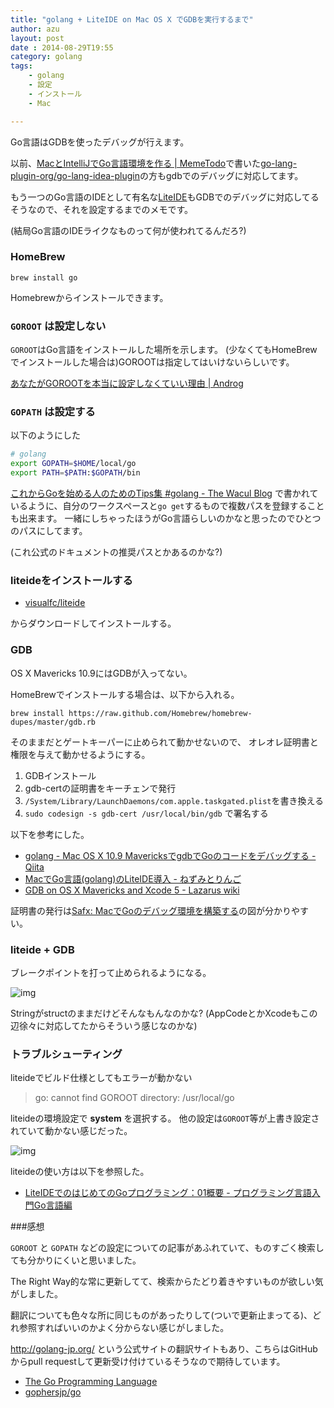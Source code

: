 ```yaml
---
title: "golang + LiteIDE on Mac OS X でGDBを実行するまで"
author: azu
layout: post
date : 2014-08-29T19:55
category: golang
tags: 
    - golang
    - 設定
    - インストール
    - Mac

---
```


Go言語はGDBを使ったデバッグが行えます。

以前、[MacとIntelliJでGo言語環境を作る | MemeTodo](http://meme.efcl.info/2013/04/macintellijgo.html "MacとIntelliJでGo言語環境を作る | MemeTodo")で書いた[go-lang-plugin-org/go-lang-idea-plugin](https://github.com/go-lang-plugin-org/go-lang-idea-plugin "go-lang-plugin-org/go-lang-idea-plugin")の方もgdbでのデバッグに対応してます。

もう一つのGo言語のIDEとして有名な[LiteIDE](https://github.com/visualfc/liteide "LiteIDE")もGDBでのデバッグに対応してるそうなので、それを設定するまでのメモです。

(結局Go言語のIDEライクなものって何が使われてるんだろ?)

### HomeBrew

```
brew install go
```

Homebrewからインストールできます。

### `GOROOT` は設定しない

`GOROOT`はGo言語をインストールした場所を示します。
(少なくてもHomeBrewでインストールした場合は)GOROOTは指定してはいけないらしいです。

[あなたがGOROOTを本当に設定しなくていい理由 | Androg](http://kwmt27.net/index.php/2013/06/14/you-dont-need-to-set-goroot-really/ "あなたがGOROOTを本当に設定しなくていい理由 | Androg")

### `GOPATH` は設定する

以下のようにした

``` sh
# golang
export GOPATH=$HOME/local/go
export PATH=$PATH:$GOPATH/bin
```

[これからGoを始める人のためのTips集 #golang - The Wacul Blog](http://blog.wacul.co.jp/blog/2014/08/22/go/ "これからGoを始める人のためのTips集 #golang - The Wacul Blog") で書かれているように、自分のワークスペースと`go get`するもので複数パスを登録することも出来ます。
一緒にしちゃったほうがGo言語らしいのかなと思ったのでひとつのパスにしてます。

(これ公式のドキュメントの推奨パスとかあるのかな?)

### liteideをインストールする

* [visualfc/liteide](https://github.com/visualfc/liteide "visualfc/liteide") 

からダウンロードしてインストールする。

### GDB

OS X Mavericks 10.9にはGDBが入ってない。

HomeBrewでインストールする場合は、以下から入れる。

```
brew install https://raw.github.com/Homebrew/homebrew-dupes/master/gdb.rb
```

そのままだとゲートキーパーに止められて動かせないので、
オレオレ証明書と権限を与えて動かせるようにする。

1. GDBインストール
2. gdb-certの証明書をキーチェンで発行
3. `/System/Library/LaunchDaemons/com.apple.taskgated.plist`を書き換える
4. `sudo codesign -s gdb-cert /usr/local/bin/gdb` で署名する

以下を参考にした。

- [golang - Mac OS X 10.9 MavericksでgdbでGoのコードをデバッグする - Qiita](http://qiita.com/ymotongpoo/items/81d3c945483cae734122 "golang - Mac OS X 10.9 MavericksでgdbでGoのコードをデバッグする - Qiita")
- [MacでGo言語(golang)のLiteIDE導入 - ねずみとりんご](http://msitter29.hatenablog.com/entry/2014/02/20/155212 "MacでGo言語(golang)のLiteIDE導入 - ねずみとりんご")
- [GDB on OS X Mavericks and Xcode 5 - Lazarus wiki](http://wiki.lazarus.freepascal.org/GDB_on_OS_X_Mavericks_and_Xcode_5 "GDB on OS X Mavericks and Xcode 5 - Lazarus wiki")

証明書の発行は[Safx: MacでGoのデバッグ環境を構築する](http://safx-dev.blogspot.jp/2014/04/macgo.html "Safx: MacでGoのデバッグ環境を構築する")の図が分かりやすい。

### liteide + GDB

ブレークポイントを打って止められるようになる。

![img](http://take.ms/ib04C)

Stringがstructのままだけどそんなもんなのかな?
(AppCodeとかXcodeもこの辺徐々に対応してたからそういう感じなのかな)

### トラブルシューティング

liteideでビルド仕様としてもエラーが動かない

> go: cannot find GOROOT directory: /usr/local/go

liteideの環境設定で **system** を選択する。
他の設定は`GOROOT`等が上書き設定されていて動かない感じだった。

![img](http://take.ms/J5f7v)

liteideの使い方は以下を参照した。

- [LiteIDEでのはじめてのGoプログラミング：01概要 - プログラミング言語入門Go言語編](http://devlang.blog.fc2.com/blog-entry-17.html "LiteIDEでのはじめてのGoプログラミング：01概要 - プログラミング言語入門Go言語編")

###感想

`GOROOT` と `GOPATH` などの設定についての記事があふれていて、ものすごく検索しても分かりにくいと思いました。

The Right Way的な常に更新してて、検索からたどり着きやすいものが欲しい気がしました。

翻訳についても色々な所に同じものがあったりして(ついで更新止まってる)、どれ参照すればいいのかよく分からない感じがしました。

http://golang-jp.org/ という公式サイトの翻訳サイトもあり、こちらはGitHubからpull requestして更新受け付けているそうなので期待しています。

- [The Go Programming Language](http://golang-jp.org/ "The Go Programming Language")
- [gophersjp/go](https://github.com/gophersjp/go "gophersjp/go")